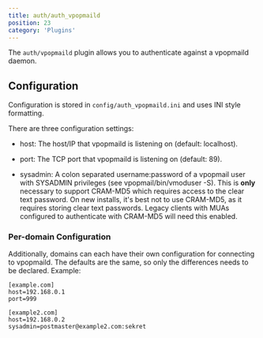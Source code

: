```yaml
---
title: auth/auth_vpopmaild
position: 23
category: 'Plugins'
---
```


The `auth/vpopmaild` plugin allows you to authenticate against a vpopmaild
daemon.

## Configuration

Configuration is stored in `config/auth_vpopmaild.ini` and uses INI
style formatting.

There are three configuration settings:

* host: The host/IP that vpopmaild is listening on (default: localhost).

* port: The TCP port that vpopmaild is listening on (default: 89).

* sysadmin: A colon separated username:password of a vpopmail user with
    SYSADMIN privileges (see vpopmail/bin/vmoduser -S). This is **only**
    necessary to support CRAM-MD5 which requires access to the clear text
    password. On new installs, it's best not to use CRAM-MD5, as it requires
    storing clear text passwords. Legacy clients with MUAs configured
    to authenticate with CRAM-MD5 will need this enabled.


### Per-domain Configuration

Additionally, domains can each have their own configuration for connecting
to vpopmaild. The defaults are the same, so only the differences needs to
be declared. Example:

    [example.com]
    host=192.168.0.1
    port=999

    [example2.com]
    host=192.168.0.2
    sysadmin=postmaster@example2.com:sekret

